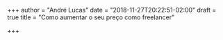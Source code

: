 +++
author = "André Lucas"
date = "2018-11-27T20:22:51-02:00"
draft = true
title = "Como aumentar o seu preço como freelancer"

+++
